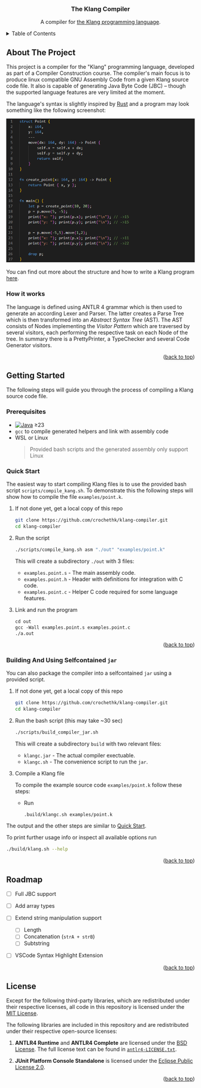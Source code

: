 <!-- This readme was created based on https://github.com/othneildrew/Best-README-Template -->
<a id="readme-top"></a>

<h3 align="center">The Klang Compiler</h3>

  <p align="center">
    A compiler for <a href="the-klang-language.md">the Klang programming language</a>.
  </p>
</div>

<!-- TABLE OF CONTENTS -->
<details>
  <summary>Table of Contents</summary>
  <ol>
    <li>
      <a href="#about-the-project">About The Project</a>
    </li>
    <li>
      <a href="#how-it-works">How it works</a>
    </li>
    <li>
      <a href="#getting-started">Getting Started</a>
      <ul>
        <li><a href="#prerequisites">Prerequisites</a></li>
        <li><a href="#quick-start">Quick Start</a></li>
        <li><a href="#building-and-using-selfcontained-jar">Building And Using Selfcontained Jar</a></li>
      </ul>
    </li>
    <!-- <li><a href="#usage">Usage</a></li> -->
    <li><a href="#roadmap">Roadmap</a></li>
    <li><a href="#license">License</a></li>
    <!-- <li><a href="#contact">Contact</a></li> -->
  </ol>
</details>


<!-- ABOUT THE PROJECT -->
## About The Project

This project is a compiler for the "Klang" programming language, developed as 
part of a Compiler Construction course.
The compiler's main focus is to produce linux compatible GNU Assembly Code from 
a given Klang source code file. It also is capable of generating Java Byte Code 
(JBC) – though the supported language features are very limited at the moment. 

The language's syntax is slightly inspired by [Rust](https://www.rust-lang.org) 
and a program may look something like the following screenshot:

![Example Klang Program][product-screenshot]

You can find out more about the structure and how to write a Klang program 
[here](the-klang-language.md).

### How it works
The language is defined using ANTLR 4 grammar which is then used to generate
an according Lexer and Parser. The latter creates a Parse Tree which is
then transformed into an *Abstract Syntax Tree* (AST). The AST consists of Nodes
implementing the *Visitor Pattern* which are traversed by several visitors, each
performing the respective task on each Node of the tree.
In summary there is a PrettyPrinter, a TypeChecker and several Code Generator
visitors.

<p align="right">(<a href="#readme-top">back to top</a>)</p>



<!-- GETTING STARTED -->
## Getting Started
The following steps will guide you through the process of compiling a Klang source
code file.

### Prerequisites
* [![Java][Java]][Java-url] ≥23
* `gcc` to compile generated helpers and link with assembly code
* WSL or Linux 
    > Provided bash scripts and the generated assembly only support Linux

### Quick Start
The easiest way to start compiling Klang files is to use the provided bash
script `scripts/compile_kang.sh`.
To demonstrate this the following steps will show how to compile the file
`examples/point.k`.

1. If not done yet, get a local copy of this repo
    ```sh
    git clone https://github.com/crochethk/klang-compiler.git
    cd klang-compiler
    ```

2. Run the script
    ```sh
    ./scripts/compile_kang.sh asm "./out" "examples/point.k"
    ```
    This will create a subdirectory `./out` with 3 files:
    - `examples.point.s` - The main assembly code.
    - `examples.point.h` - Header with definitions for integration with C code.
    - `examples.point.c` - Helper C code required for some language features.

3. Link and run the program
    ```
    cd out
    gcc -Wall examples.point.s examples.point.c
    ./a.out
    ```
<p align="right">(<a href="#readme-top">back to top</a>)</p>

### Building And Using Selfcontained `jar`
You can also package the compiler into a selfcontained `jar` using a provided
script.
1. If not done yet, get a local copy of this repo
    ```sh
    git clone https://github.com/crochethk/klang-compiler.git
    cd klang-compiler
    ```

2. Run the bash script (this may take ~30 sec)
    ```sh
    ./scripts/build_compiler_jar.sh
    ```
    This will create a subdirectory `build` with two relevant files:
    - `klangc.jar` - The actual compiler exectuable.
    - `klangc.sh` - The convenience script to run the `jar`.

3. Compile a Klang file

    To compile the example source code `examples/point.k` follow these steps:
    - Run
        ```sh
        .build/klangc.sh examples/point.k
        ```
The output and the other steps are similar to [Quick Start](#quick-start).

To print further usage info or inspect all available options run
```sh
./build/klang.sh --help
```

<p align="right">(<a href="#readme-top">back to top</a>)</p>




<!-- ROADMAP -->
## Roadmap

- [ ] Full JBC support
- [ ] Add array types
- [ ] Extend string manipulation support
    - [ ] Length
    - [ ] Concatenation (`strA + strB`)
    - [ ] Subtstring
- [ ] VSCode Syntax Highlight Extension


<p align="right">(<a href="#readme-top">back to top</a>)</p>




<!-- LICENSE -->
## License

Except for the following third-party libraries, which are redistributed under 
their respective licenses, all code in this repository is licensed under the
[MIT License](LICENSE).

The following libraries are included in this repository and are redistributed 
under their respective open-source licenses:

1. **ANTLR4 Runtime** and **ANTLR4 Complete** are licensed under the 
[BSD License](https://opensource.org/licenses/BSD-3-Clause).
    The full license text can be found in [`antlr4-LICENSE.txt`](lib/antlr4-LICENSE.txt).

2. **JUnit Platform Console Standalone** is licensed under the 
[Eclipse Public License 2.0](https://www.eclipse.org/legal/epl-2.0/).


<p align="right">(<a href="#readme-top">back to top</a>)</p>


<!-- MARKDOWN LINKS & IMAGES -->
<!-- https://www.markdownguide.org/basic-syntax/#reference-style-links -->
[contributors-shield]: https://img.shields.io/github/contributors/crochethk/klang-compiler.svg?style=for-the-badge
[contributors-url]: https://github.com/crochethk/klang-compiler/graphs/contributors
[forks-shield]: https://img.shields.io/github/forks/crochethk/klang-compiler.svg?style=for-the-badge
[forks-url]: https://github.com/crochethk/klang-compiler/network/members
[stars-shield]: https://img.shields.io/github/stars/crochethk/klang-compiler.svg?style=for-the-badge
[stars-url]: https://github.com/crochethk/klang-compiler/stargazers
[issues-shield]: https://img.shields.io/github/issues/crochethk/klang-compiler.svg?style=for-the-badge
[issues-url]: https://github.com/crochethk/klang-compiler/issues
[license-shield]: https://img.shields.io/github/license/crochethk/klang-compiler.svg?style=for-the-badge
[license-url]: https://github.com/crochethk/klang-compiler/blob/master/LICENSE.txt
[product-screenshot]: images/code-screenshot.png
[C-badge]: https://img.shields.io/badge/C-00599C?logo=c&logoColor=white
[Java]: https://img.shields.io/badge/JDK-%23ED8B00.svg?logo=openjdk&logoColor=white
[Java-url]: https://openjdk.org/
[Antlr4]: https://img.shields.io/badge/Antlr_4-0
[Antlr-url]: https://www.antlr.org
